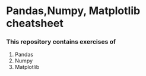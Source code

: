 # Pandas,Numpy, Matplotlib cheatsheet
### This repository contains exercises of 
1. Pandas
2. Numpy
3. Matplotlib
